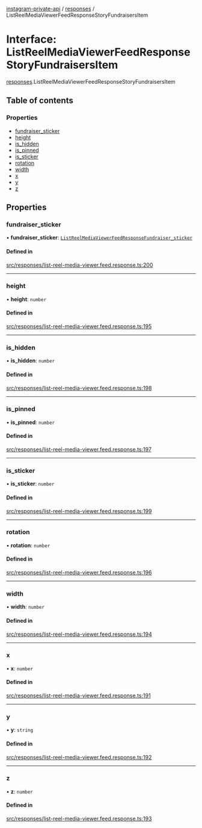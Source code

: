 [instagram-private-api](../../README.md) / [responses](../../modules/responses.md) / ListReelMediaViewerFeedResponseStoryFundraisersItem

# Interface: ListReelMediaViewerFeedResponseStoryFundraisersItem

[responses](../../modules/responses.md).ListReelMediaViewerFeedResponseStoryFundraisersItem

## Table of contents

### Properties

- [fundraiser\_sticker](ListReelMediaViewerFeedResponseStoryFundraisersItem.md#fundraiser_sticker)
- [height](ListReelMediaViewerFeedResponseStoryFundraisersItem.md#height)
- [is\_hidden](ListReelMediaViewerFeedResponseStoryFundraisersItem.md#is_hidden)
- [is\_pinned](ListReelMediaViewerFeedResponseStoryFundraisersItem.md#is_pinned)
- [is\_sticker](ListReelMediaViewerFeedResponseStoryFundraisersItem.md#is_sticker)
- [rotation](ListReelMediaViewerFeedResponseStoryFundraisersItem.md#rotation)
- [width](ListReelMediaViewerFeedResponseStoryFundraisersItem.md#width)
- [x](ListReelMediaViewerFeedResponseStoryFundraisersItem.md#x)
- [y](ListReelMediaViewerFeedResponseStoryFundraisersItem.md#y)
- [z](ListReelMediaViewerFeedResponseStoryFundraisersItem.md#z)

## Properties

### fundraiser\_sticker

• **fundraiser\_sticker**: [`ListReelMediaViewerFeedResponseFundraiser_sticker`](ListReelMediaViewerFeedResponseFundraiser_sticker.md)

#### Defined in

[src/responses/list-reel-media-viewer.feed.response.ts:200](https://github.com/Nerixyz/instagram-private-api/blob/b3351b9/src/responses/list-reel-media-viewer.feed.response.ts#L200)

___

### height

• **height**: `number`

#### Defined in

[src/responses/list-reel-media-viewer.feed.response.ts:195](https://github.com/Nerixyz/instagram-private-api/blob/b3351b9/src/responses/list-reel-media-viewer.feed.response.ts#L195)

___

### is\_hidden

• **is\_hidden**: `number`

#### Defined in

[src/responses/list-reel-media-viewer.feed.response.ts:198](https://github.com/Nerixyz/instagram-private-api/blob/b3351b9/src/responses/list-reel-media-viewer.feed.response.ts#L198)

___

### is\_pinned

• **is\_pinned**: `number`

#### Defined in

[src/responses/list-reel-media-viewer.feed.response.ts:197](https://github.com/Nerixyz/instagram-private-api/blob/b3351b9/src/responses/list-reel-media-viewer.feed.response.ts#L197)

___

### is\_sticker

• **is\_sticker**: `number`

#### Defined in

[src/responses/list-reel-media-viewer.feed.response.ts:199](https://github.com/Nerixyz/instagram-private-api/blob/b3351b9/src/responses/list-reel-media-viewer.feed.response.ts#L199)

___

### rotation

• **rotation**: `number`

#### Defined in

[src/responses/list-reel-media-viewer.feed.response.ts:196](https://github.com/Nerixyz/instagram-private-api/blob/b3351b9/src/responses/list-reel-media-viewer.feed.response.ts#L196)

___

### width

• **width**: `number`

#### Defined in

[src/responses/list-reel-media-viewer.feed.response.ts:194](https://github.com/Nerixyz/instagram-private-api/blob/b3351b9/src/responses/list-reel-media-viewer.feed.response.ts#L194)

___

### x

• **x**: `number`

#### Defined in

[src/responses/list-reel-media-viewer.feed.response.ts:191](https://github.com/Nerixyz/instagram-private-api/blob/b3351b9/src/responses/list-reel-media-viewer.feed.response.ts#L191)

___

### y

• **y**: `string`

#### Defined in

[src/responses/list-reel-media-viewer.feed.response.ts:192](https://github.com/Nerixyz/instagram-private-api/blob/b3351b9/src/responses/list-reel-media-viewer.feed.response.ts#L192)

___

### z

• **z**: `number`

#### Defined in

[src/responses/list-reel-media-viewer.feed.response.ts:193](https://github.com/Nerixyz/instagram-private-api/blob/b3351b9/src/responses/list-reel-media-viewer.feed.response.ts#L193)
